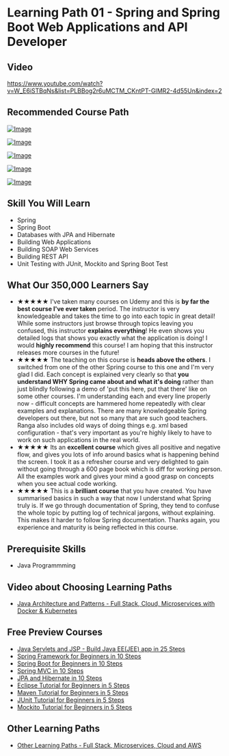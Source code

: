 # Learning Path 01 - Spring and Spring Boot Web Applications and API Developer

## Video

https://www.youtube.com/watch?v=W_E6iSTBqNs&list=PLBBog2r6uMCTM_CKntPT-GIMR2-4d55Un&index=2

## Recommended Course Path

[![Image](https://www.springboottutorial.com/images/Course-Spring-Framework-Master-Class---Beginner-to-Expert.png "Spring Master Class - Beginner to Expert")](https://links.in28minutes.com/MISC-SPRING)

[![Image](https://www.springboottutorial.com/images/Course-Learn-Spring-Boot-in-100-Steps---Beginner-to-Expert.png "Learn Spring Boot in 100 Steps - Beginner to Expert")](https://links.in28minutes.com/MISC-SPRING-BOOT)

[![Image](https://www.springboottutorial.com/images/Course-Master-Java-Web-Services-and-REST-API-with-Spring-Boot.png "Master Java Web Services and REST API with Spring Boot")](https://links.in28minutes.com/MISC-SPRING-WEB-SERVICES)

[![Image](https://www.springboottutorial.com/images/Course-Master-Hibernate-and-JPA-with-Spring-Boot-in-100-Steps.png "Master Hibernate and JPA with Spring Boot in 100 Steps")](https://links.in28minutes.com/MISC-JPA)

[![Image](https://www.springboottutorial.com/images/Course-Master-Java-Unit-Testing-with-Spring-Boot-Mockito.png "Master Java Unit Testing with Spring Boot & Mockito")](https://links.in28minutes.com/MISC-SBT-UT)

## Skill You Will Learn

- Spring 
- Spring Boot
- Databases with JPA and Hibernate
- Building Web Applications
- Building SOAP Web Services
- Building REST API
- Unit Testing with JUnit, Mockito and Spring Boot Test

## What Our 350,000 Learners Say

- ★★★★★ I've taken many courses on Udemy and this is **by far the best course I've ever taken** period. The instructor is very knowledgeable and takes the time to go into each topic in great detail!  While some instructors just browse through topics leaving you confused, this instructor **explains everything**! He even shows you detailed logs that shows you exactly what the application is doing! I would **highly recommend** this course! I am hoping that this instructor releases more courses in the future!
- ★★★★★ The teaching on this course is **heads above the others**.  I switched from one of the other Spring course to this one and I'm very glad I did.  Each concept is explained very clearly so that **you understand WHY Spring came about and what it's doing** rather than just blindly following a demo of 'put this here, put that there' like on some other courses.  I'm understanding each and every line properly now - difficult concepts are hammered home repeatedly with clear examples and explanations.  There are many knowledgeable Spring developers out there, but not so many that are such good teachers.  Ranga also includes old ways of doing things e.g. xml based configuration - that's very important as you're highly likely to have to work on such applications in the real world.
- ★★★★★ Its an **excellent course** which gives all positive and negative flow, and gives you lots of info around basics what is happening  behind the screen. I took it as a refresher course and very delighted to gain without going through a 600 page book which is diff for working person. All the examples work and gives your mind a good grasp on concepts when you see actual code working.
- ★★★★★ This is a **brilliant course** that you have created. You have summarised basics in such a way that now I understand what Spring truly is. If we go through documentation of Spring, they tend to confuse the whole topic by putting log of technical jargons, without explaining. This makes it harder to follow Spring documentation. Thanks again, you experience and maturity is being reflected in this course.



## Prerequisite Skills

- Java Programmming

## Video about Choosing Learning Paths

- [Java Architecture and Patterns - Full Stack, Cloud, Microservices with Docker & Kubernetes](https://links.in28minutes.com/in28minutes-LP-Overview-Video)

## Free Preview Courses

- [Java Servlets and JSP - Build Java EE(JEE) app in 25 Steps](https://courses.in28minutes.com/p/java-servlets-and-jsp-build-java-ee-jee-app-in-25-steps)
- [Spring Framework for Beginners in 10 Steps](https://courses.in28minutes.com/p/spring-framework-for-beginners)
- [Spring Boot for Beginners in 10 Steps](https://courses.in28minutes.com/p/spring-boot-for-beginners-in-10-steps)
- [Spring MVC in 10 Steps](https://www.youtube.com/watch?v=BjNhGaZDr0Y)
- [JPA and Hibernate in 10 Steps](https://courses.in28minutes.com/p/jpa-and-hibernate-tutorial-for-beginners-with-spring-boot)
- [Eclipse Tutorial for Beginners in 5 Steps](https://courses.in28minutes.com/p/eclipse-tutorial-for-beginners)
- [Maven Tutorial for Beginners in 5 Steps](https://courses.in28minutes.com/p/maven-tutorial-for-beginners-in-5-steps)
- [JUnit Tutorial for Beginners in 5 Steps](https://courses.in28minutes.com/p/junit-tutorial-for-beginners)
- [Mockito Tutorial for Beginners in 5 Steps](https://courses.in28minutes.com/p/mockito-for-beginner-in-5-steps)

## Other Learning Paths

- [Other Learning Paths - Full Stack, Microservices, Cloud and AWS](.)
